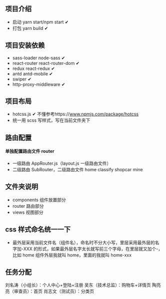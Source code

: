 ## 项目介绍

- 启动 yarn start/npm start ✔
- 打包 yarn build ✔

## 项目安装依赖

- sass-loader node-sass ✔
- react-router react-router-dom ✔
- redux react-redux ✔
- antd antd-mobile ✔
- swiper ✔
- http-proxy-middleware ✔

## 项目布局

- hotcss.js ✔ 不懂参考https://www.npmjs.com/package/hotcss
- 统一用 scss 写样式，写在当前文件夹下

## 路由配置

#### 单独配置路由文件 router

- 一级路由 AppRouter.js（layout.js 一级路由文件）
- 二级路由 SubRouter，二级路由文件 home classify shopcar mine

## 文件夹说明

- components 组件放置部分
- router 路由部分
- views 视图部分

## css 样式命名统一一下

- 最外层采用当前文件名（组件名），命名时不分大小写，里层采用最外层的名字加-XXX 的形式，如果最外层名字太长就写前三个字母，在里层就又加个-，比如 home 组件外层我就叫 home，里面的我就叫 home-xxx

## 任务分配

刘名涛（小组长）：个人中心+登陆+注册
吴东（技术总监）：购物车+详情页
陶亮亮（审查员）：首页
肖志文（测试员）：分类页

